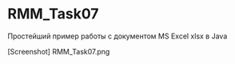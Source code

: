 # RMM_Task07
Простейший пример работы с документом MS Excel xlsx в Java

[Screenshot] RMM_Task07.png
